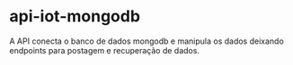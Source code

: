 # api-iot-mongodb
A API conecta o banco de dados mongodb e manipula os dados deixando endpoints para postagem e recuperação de dados.
